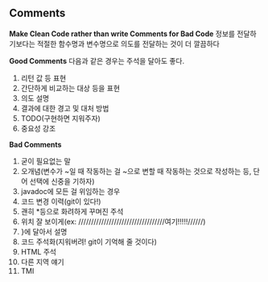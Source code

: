 ## Comments
**Make Clean Code rather than write Comments for Bad Code**
정보를 전달하기보다는 적절한 함수명과 변수명으로 의도를 전달하는 것이 더 깔끔하다

**Good Comments**
다음과 같은 경우는 주석을 달아도 좋다.
1. 리턴 값 등 표현
2. 간단하게 비교하는 대상 등을 표현
3. 의도 설명
4. 결과에 대한 경고 및 대처 방법
5. TODO(구현하면 지워주자)
6. 중요성 강조

**Bad Comments**
1. 굳이 필요없는 말
2. 오개념(변수가 ~일 때 작동하는 걸 ~으로 변할 때 작동하는 것으로 작성하는 등, 단어 선택에 신중을 기하자)
3. javadoc에 모든 걸 위임하는 경우
4. 코드 변경 이력(git이 있다!)
5. 괜히 *등으로 화려하게 꾸며진 주석
6. 위치 잘 보이게(ex: //////////////////////////////////여기!!!!!//////)
8. }에 달아서 설명
9. 코드 주석화(지워버려! git이 기억해 줄 것이다)
10. HTML 주석
11. 다른 지역 얘기
12. TMI

